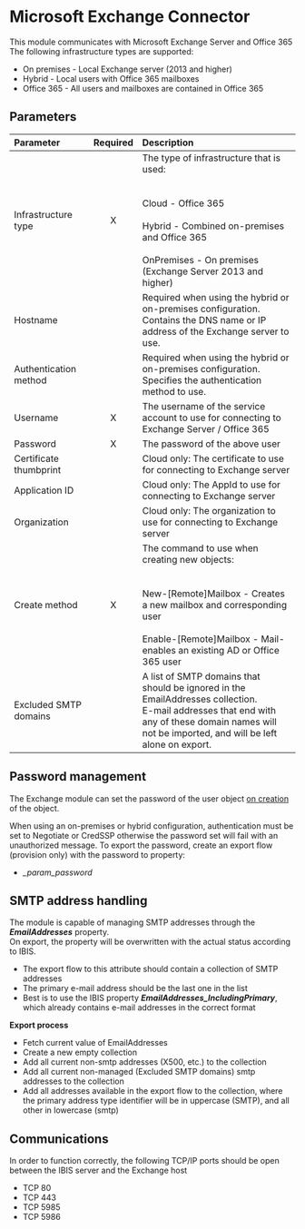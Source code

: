 # Microsoft Exchange Connector

This module communicates with Microsoft Exchange Server and Office 365  
The following infrastructure types are supported:

-   On premises - Local Exchange server (2013 and higher)
-   Hybrid - Local users with Office 365 mailboxes
-   Office 365 - All users and mailboxes are contained in Office 365

## Parameters

|        Parameter       | Required |                                                                                                   Description                                                                                                  |
|:----------------------|:--------:|:--------------------------------------------------------------------------------------------------------------------------------------------------------------------------------------------------------------|
| Infrastructure type    | X        | The type of infrastructure that is used:<br> <br> <br>Cloud - Office 365<br> <br>Hybrid - Combined on-premises and Office 365<br> <br>OnPremises - On premises (Exchange Server 2013 and higher)               |
| Hostname               |          | Required when using the hybrid or on-premises configuration.<br> Contains the DNS name or IP address of the Exchange server to use.                                                                            |
| Authentication method  |          | Required when using the hybrid or on-premises configuration.<br> Specifies the authentication method to use.                                                                                                   |
| Username               | X        | The username of the service account to use for connecting to Exchange Server / Office 365                                                                                                                      |
| Password               | X        | The password of the above user                                                                                                                                                                                 |
| Certificate thumbprint |          | Cloud only: The certificate to use for connecting to Exchange server                                                                                                                                           |
| Application ID         |          | Cloud only: The AppId to use for connecting to Exchange server                                                                                                                                                 |
| Organization           |          | Cloud only: The organization to use for connecting to Exchange server                                                                                                                                          |
| Create method          | X        | The command to use when creating new objects:<br> <br> <br>New-[Remote]Mailbox - Creates a new mailbox and corresponding user<br> <br>Enable-[Remote]Mailbox - Mail-enables an existing AD or Office 365 user  |
| Excluded SMTP domains  |          | A list of SMTP domains that should be ignored in the EmailAddresses collection.<br> E-mail addresses that end with any of these domain names will not be imported, and will be left alone on export.           |

## Password management

The Exchange module can set the password of the user object <u>on
creation</u> of the object.

When using an on-premises or hybrid configuration, authentication must
be set to Negotiate or CredSSP otherwise the password set will fail with
an unauthorized message. To export the password, create an export flow
(provision only) with the password to property:

-   *\_param\_password*

## SMTP address handling

The module is capable of managing SMTP addresses through the
***EmailAddresses*** property.  
On export, the property will be overwritten with the actual status
according to IBIS.

-   The export flow to this attribute should contain a collection of
    SMTP addresses
-   The primary e-mail address should be the last one in the list
-   Best is to use the IBIS property
    ***EmailAddresses\_IncludingPrimary***, which already contains
    e-mail addresses in the correct format

**Export process**

-   Fetch current value of EmailAddresses
-   Create a new empty collection
-   Add all current non-smtp addresses (X500, etc.) to the collection
-   Add all current non-managed (Excluded SMTP domains) smtp addresses
    to the collection
-   Add all addresses available in the export flow to the collection,
    where the primary address type identifier will be in uppercase
    (SMTP), and all other in lowercase (smtp)

## Communications

In order to function correctly, the following TCP/IP ports should be
open between the IBIS server and the Exchange host

-   TCP 80
-   TCP 443
-   TCP 5985
-   TCP 5986
